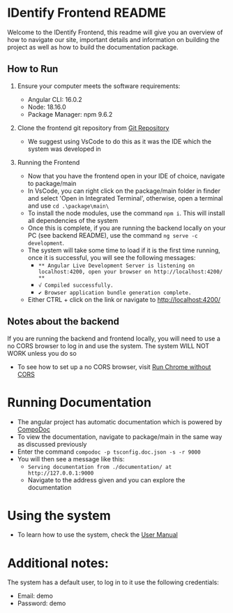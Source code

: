 # IDentify Frontend README

Welcome to the IDentify Frontend, this readme will give you an overview of how to navigate our site, important details and information on building the project as well as how to build the documentation package.

## How to Run

1. Ensure your computer meets the software requirements:

   - Angular CLI: 16.0.2
   - Node: 18.16.0
   - Package Manager: npm 9.6.2

2. Clone the frontend git repository from [Git Repository](https://website-name.com "Link title")

   - We suggest using VsCode to do this as it was the IDE which the system was developed in

3. Running the Frontend
   - Now that you have the frontend open in your IDE of choice, navigate to package/main
   - In VsCode, you can right click on the package/main folder in finder and select 'Open in Integrated Terminal', otherwise, open a terminal and use `cd .\package\main\`
   - To install the node modules, use the command `npm i`. This will install all dependencies of the system
   - Once this is complete, if you are running the backend locally on your PC (see backend README), use the command `ng serve -c development`.
   - The system will take some time to load if it is the first time running, once it is successful, you will see the following messages:
     - `** Angular Live Development Server is listening on localhost:4200, open your browser on http://localhost:4200/ ** `
     - `√ Compiled successfully.`
     - `✔ Browser application bundle generation complete.`
   - Either CTRL + click on the link or navigate to [http://localhost:4200/](http://localhost:4200/)

## Notes about the backend

If you are running the backend and frontend locally, you will need to use a no CORS browser to log in and use the system. The system WILL NOT WORK unless you do so

- To see how to set up a no CORS browser, visit [Run Chrome without CORS](https://alfilatov.com/posts/run-chrome-without-cors/)

# Running Documentation

- The angular project has automatic documentation which is powered by [CompoDoc](https://compodoc.app/)
- To view the documentation, navigate to package/main in the same way as discussed previously
- Enter the command `compodoc -p tsconfig.doc.json -s -r 9000`
- You will then see a message like this:
  - `Serving documentation from ./documentation/ at http://127.0.0.1:9000`
  - Navigate to the address given and you can explore the documentation

# Using the system

- To learn how to use the system, check the [User Manual]()

# Additional notes:

The system has a default user, to log in to it use the following credentials:

- Email: demo
- Password: demo
